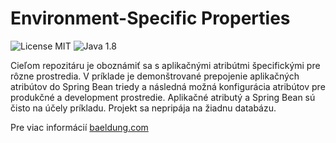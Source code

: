 # Environment-Specific Properties
![License MIT](https://img.shields.io/badge/License-MIT-green)
![Java 1.8](https://img.shields.io/badge/Java-1.8-blue)

Cieľom repozitáru je oboznámiť sa s aplikačnými atribútmi špecifickými pre rôzne prostredia.
V príklade je demonštrované prepojenie aplikačných atribútov do Spring Bean triedy a následná možná konfigurácia atribútov pre produkčné a development prostredie.
Aplikačné atributý a Spring Bean sú čisto na účely príkladu. Projekt sa nepripája na žiadnu databázu.

Pre viac informácií [baeldung.com](https://www.baeldung.com/properties-with-spring.)
